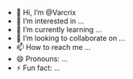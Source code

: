 - 👋 Hi, I’m @Varcrix
- 👀 I’m interested in ...
- 🌱 I’m currently learning ...
- 💞️ I’m looking to collaborate on ...
- 📫 How to reach me ...
- 😄 Pronouns: ...
- ⚡ Fun fact: ...

<!---
Varcrix/Varcrix is a ✨ special ✨ repository because its `README.md` (this file) appears on your GitHub profile.
You can click the Preview link to take a look at your changes.
--->
